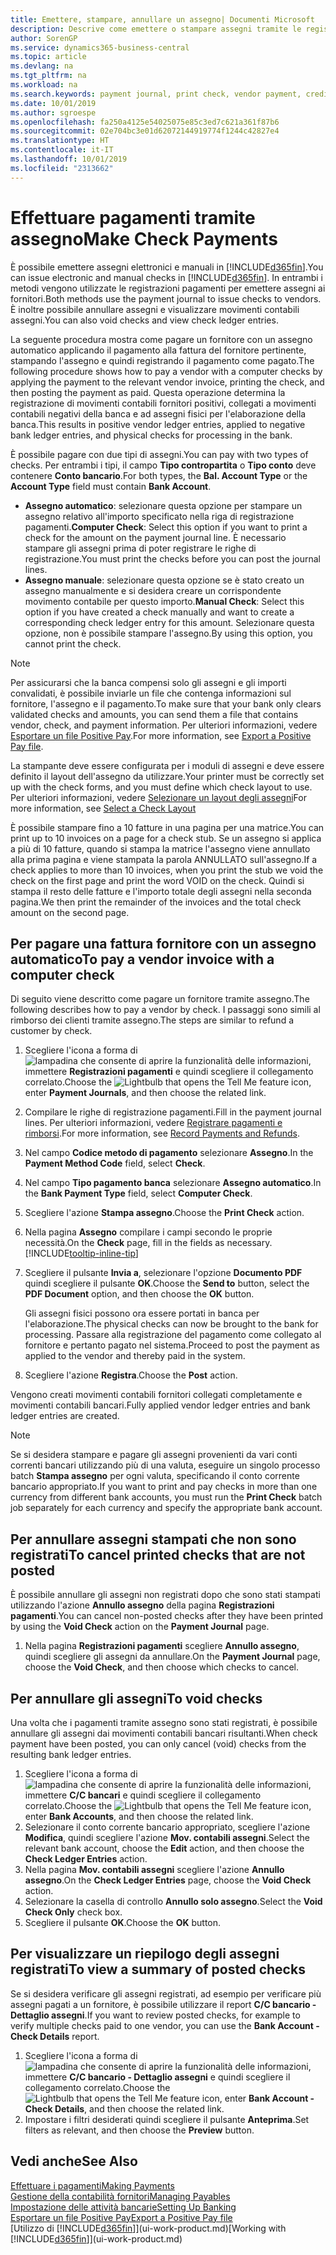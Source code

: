 ```yaml
---
title: Emettere, stampare, annullare un assegno| Documenti Microsoft
description: Descrive come emettere o stampare assegni tramite le registrazioni dei pagamenti e annullare movimenti contabili degli assegni in Business Central.
author: SorenGP
ms.service: dynamics365-business-central
ms.topic: article
ms.devlang: na
ms.tgt_pltfrm: na
ms.workload: na
ms.search.keywords: payment journal, print check, vendor payment, creditor, debt, balance due, AP
ms.date: 10/01/2019
ms.author: sgroespe
ms.openlocfilehash: fa250a4125e54025075e85c3ed7c621a361f87b6
ms.sourcegitcommit: 02e704bc3e01d62072144919774f1244c42827e4
ms.translationtype: HT
ms.contentlocale: it-IT
ms.lasthandoff: 10/01/2019
ms.locfileid: "2313662"
---
```

# <a name="make-check-payments"></a><span data-ttu-id="3f2ff-103">Effettuare pagamenti tramite assegno</span><span class="sxs-lookup"><span data-stu-id="3f2ff-103">Make Check Payments</span></span>
<span data-ttu-id="3f2ff-104">È possibile emettere assegni elettronici e manuali in [!INCLUDE[d365fin](includes/d365fin_md.md)].</span><span class="sxs-lookup"><span data-stu-id="3f2ff-104">You can issue electronic and manual checks in [!INCLUDE[d365fin](includes/d365fin_md.md)].</span></span> <span data-ttu-id="3f2ff-105">In entrambi i metodi vengono utilizzate le registrazioni pagamenti per emettere assegni ai fornitori.</span><span class="sxs-lookup"><span data-stu-id="3f2ff-105">Both methods use the payment journal to issue checks to vendors.</span></span> <span data-ttu-id="3f2ff-106">È inoltre possibile annullare assegni e visualizzare movimenti contabili assegni.</span><span class="sxs-lookup"><span data-stu-id="3f2ff-106">You can also void checks and view check ledger entries.</span></span>

<span data-ttu-id="3f2ff-107">La seguente procedura mostra come pagare un fornitore con un assegno automatico applicando il pagamento alla fattura del fornitore pertinente, stampando l'assegno e quindi registrando il pagamento come pagato.</span><span class="sxs-lookup"><span data-stu-id="3f2ff-107">The following procedure shows how to pay a vendor with a computer checks by applying the payment to the relevant vendor invoice, printing the check, and then posting the payment as paid.</span></span> <span data-ttu-id="3f2ff-108">Questa operazione determina la registrazione di movimenti contabili fornitori positivi, collegati a movimenti contabili negativi della banca e ad assegni fisici per l'elaborazione della banca.</span><span class="sxs-lookup"><span data-stu-id="3f2ff-108">This results in positive vendor ledger entries, applied to negative bank ledger entries, and physical checks for processing in the bank.</span></span>

<span data-ttu-id="3f2ff-109">È possibile pagare con due tipi di assegni.</span><span class="sxs-lookup"><span data-stu-id="3f2ff-109">You can pay with two types of checks.</span></span> <span data-ttu-id="3f2ff-110">Per entrambi i tipi, il campo **Tipo contropartita** o **Tipo conto** deve contenere **Conto bancario**.</span><span class="sxs-lookup"><span data-stu-id="3f2ff-110">For both types, the **Bal. Account Type** or the **Account Type** field must contain **Bank Account**.</span></span>

- <span data-ttu-id="3f2ff-111">**Assegno automatico**: selezionare questa opzione per stampare un assegno relativo all'importo specificato nella riga di registrazione pagamenti.</span><span class="sxs-lookup"><span data-stu-id="3f2ff-111">**Computer Check**: Select this option if you want to print a check for the amount on the payment journal line.</span></span> <span data-ttu-id="3f2ff-112">È necessario stampare gli assegni prima di poter registrare le righe di registrazione.</span><span class="sxs-lookup"><span data-stu-id="3f2ff-112">You must print the checks before you can post the journal lines.</span></span>
- <span data-ttu-id="3f2ff-113">**Assegno manuale**: selezionare questa opzione se è stato creato un assegno manualmente e si desidera creare un corrispondente movimento contabile per questo importo.</span><span class="sxs-lookup"><span data-stu-id="3f2ff-113">**Manual Check**: Select this option if you have created a check manually and want to create a corresponding check ledger entry for this amount.</span></span> <span data-ttu-id="3f2ff-114">Selezionare questa opzione, non è possibile stampare l'assegno.</span><span class="sxs-lookup"><span data-stu-id="3f2ff-114">By using this option, you cannot print the check.</span></span>

> [!NOTE]  
> <span data-ttu-id="3f2ff-115">Per assicurarsi che la banca compensi solo gli assegni e gli importi convalidati, è possibile inviarle un file che contenga informazioni sul fornitore, l'assegno e il pagamento.</span><span class="sxs-lookup"><span data-stu-id="3f2ff-115">To make sure that your bank only clears validated checks and amounts, you can send them a file that contains vendor, check, and payment information.</span></span> <span data-ttu-id="3f2ff-116">Per ulteriori informazioni, vedere [Esportare un file Positive Pay](finance-how-positive-pay.md).</span><span class="sxs-lookup"><span data-stu-id="3f2ff-116">For more information, see [Export a Positive Pay file](finance-how-positive-pay.md).</span></span>

<span data-ttu-id="3f2ff-117">La stampante deve essere configurata per i moduli di assegni e deve essere definito il layout dell'assegno da utilizzare.</span><span class="sxs-lookup"><span data-stu-id="3f2ff-117">Your printer must be correctly set up with the check forms, and you must define which check layout to use.</span></span> <span data-ttu-id="3f2ff-118">Per ulteriori informazioni, vedere [Selezionare un layout degli assegni](finance-how-define-check-layouts.md)</span><span class="sxs-lookup"><span data-stu-id="3f2ff-118">For more information, see [Select a Check Layout](finance-how-define-check-layouts.md)</span></span>

<span data-ttu-id="3f2ff-119">È possibile stampare fino a 10 fatture in una pagina per una matrice.</span><span class="sxs-lookup"><span data-stu-id="3f2ff-119">You can print up to 10 invoices on a page for a check stub.</span></span> <span data-ttu-id="3f2ff-120">Se un assegno si applica a più di 10 fatture, quando si stampa la matrice l'assegno viene annullato alla prima pagina e viene stampata la parola ANNULLATO sull'assegno.</span><span class="sxs-lookup"><span data-stu-id="3f2ff-120">If a check applies to more than 10 invoices, when you print the stub we void the check on the first page and print the word VOID on the check.</span></span> <span data-ttu-id="3f2ff-121">Quindi si stampa il resto delle fatture e l'importo totale degli assegni nella seconda pagina.</span><span class="sxs-lookup"><span data-stu-id="3f2ff-121">We then print the remainder of the invoices and the total check amount on the second page.</span></span>

## <a name="to-pay-a-vendor-invoice-with-a-computer-check"></a><span data-ttu-id="3f2ff-122">Per pagare una fattura fornitore con un assegno automatico</span><span class="sxs-lookup"><span data-stu-id="3f2ff-122">To pay a vendor invoice with a computer check</span></span>
<span data-ttu-id="3f2ff-123">Di seguito viene descritto come pagare un fornitore tramite assegno.</span><span class="sxs-lookup"><span data-stu-id="3f2ff-123">The following describes how to pay a vendor by check.</span></span> <span data-ttu-id="3f2ff-124">I passaggi sono simili al rimborso dei clienti tramite assegno.</span><span class="sxs-lookup"><span data-stu-id="3f2ff-124">The steps are similar to refund a customer by check.</span></span>

1. <span data-ttu-id="3f2ff-125">Scegliere l'icona a forma di ![lampadina che consente di aprire la funzionalità delle informazioni](media/ui-search/search_small.png "Informazioni sull'operazione che si desidera eseguire"), immettere **Registrazioni pagamenti** e quindi scegliere il collegamento correlato.</span><span class="sxs-lookup"><span data-stu-id="3f2ff-125">Choose the ![Lightbulb that opens the Tell Me feature](media/ui-search/search_small.png "Tell me what you want to do") icon, enter **Payment Journals**, and then choose the related link.</span></span>
2. <span data-ttu-id="3f2ff-126">Compilare le righe di registrazione pagamenti.</span><span class="sxs-lookup"><span data-stu-id="3f2ff-126">Fill in the payment journal lines.</span></span> <span data-ttu-id="3f2ff-127">Per ulteriori informazioni, vedere [Registrare pagamenti e rimborsi](payables-how-post-payments-refunds.md).</span><span class="sxs-lookup"><span data-stu-id="3f2ff-127">For more information, see [Record Payments and Refunds](payables-how-post-payments-refunds.md).</span></span>
3. <span data-ttu-id="3f2ff-128">Nel campo **Codice metodo di pagamento** selezionare **Assegno**.</span><span class="sxs-lookup"><span data-stu-id="3f2ff-128">In the **Payment Method Code** field, select **Check**.</span></span>
4. <span data-ttu-id="3f2ff-129">Nel campo **Tipo pagamento banca** selezionare **Assegno automatico**.</span><span class="sxs-lookup"><span data-stu-id="3f2ff-129">In the **Bank Payment Type** field, select **Computer Check**.</span></span>
5. <span data-ttu-id="3f2ff-130">Scegliere l'azione **Stampa assegno**.</span><span class="sxs-lookup"><span data-stu-id="3f2ff-130">Choose the **Print Check** action.</span></span>
6. <span data-ttu-id="3f2ff-131">Nella pagina **Assegno** compilare i campi secondo le proprie necessità.</span><span class="sxs-lookup"><span data-stu-id="3f2ff-131">On the **Check** page, fill in the fields as necessary.</span></span> [!INCLUDE[tooltip-inline-tip](includes/tooltip-inline-tip_md.md)]
7. <span data-ttu-id="3f2ff-132">Scegliere il pulsante **Invia a**, selezionare l'opzione **Documento PDF** quindi scegliere il pulsante **OK**.</span><span class="sxs-lookup"><span data-stu-id="3f2ff-132">Choose the **Send to** button, select the **PDF Document** option, and then choose the **OK** button.</span></span>

    <span data-ttu-id="3f2ff-133">Gli assegni fisici possono ora essere portati in banca per l'elaborazione.</span><span class="sxs-lookup"><span data-stu-id="3f2ff-133">The physical checks can now be brought to the bank for processing.</span></span> <span data-ttu-id="3f2ff-134">Passare alla registrazione del pagamento come collegato al fornitore e pertanto pagato nel sistema.</span><span class="sxs-lookup"><span data-stu-id="3f2ff-134">Proceed to post the payment as applied to the vendor and thereby paid in the system.</span></span>
8. <span data-ttu-id="3f2ff-135">Scegliere l'azione **Registra**.</span><span class="sxs-lookup"><span data-stu-id="3f2ff-135">Choose the **Post** action.</span></span>

<span data-ttu-id="3f2ff-136">Vengono creati movimenti contabili fornitori collegati completamente e movimenti contabili bancari.</span><span class="sxs-lookup"><span data-stu-id="3f2ff-136">Fully applied vendor ledger entries and bank ledger entries are created.</span></span>

> [!NOTE]  
> <span data-ttu-id="3f2ff-137">Se si desidera stampare e pagare gli assegni provenienti da vari conti correnti bancari utilizzando più di una valuta, eseguire un singolo processo batch **Stampa assegno** per ogni valuta, specificando il conto corrente bancario appropriato.</span><span class="sxs-lookup"><span data-stu-id="3f2ff-137">If you want to print and pay checks in more than one currency from different bank accounts, you must run the **Print Check** batch job separately for each currency and specify the appropriate bank account.</span></span>

## <a name="to-cancel-printed-checks-that-are-not-posted"></a><span data-ttu-id="3f2ff-138">Per annullare assegni stampati che non sono registrati</span><span class="sxs-lookup"><span data-stu-id="3f2ff-138">To cancel printed checks that are not posted</span></span>
<span data-ttu-id="3f2ff-139">È possibile annullare gli assegni non registrati dopo che sono stati stampati utilizzando l'azione **Annullo assegno** della pagina **Registrazioni pagamenti**.</span><span class="sxs-lookup"><span data-stu-id="3f2ff-139">You can cancel non-posted checks after they have been printed by using the **Void Check** action on the **Payment Journal** page.</span></span>

1. <span data-ttu-id="3f2ff-140">Nella pagina **Registrazioni pagamenti** scegliere **Annullo assegno**, quindi scegliere gli assegni da annullare.</span><span class="sxs-lookup"><span data-stu-id="3f2ff-140">On the **Payment Journal** page, choose the **Void Check**, and then choose which checks to cancel.</span></span>

## <a name="to-void-checks"></a><span data-ttu-id="3f2ff-141">Per annullare gli assegni</span><span class="sxs-lookup"><span data-stu-id="3f2ff-141">To void checks</span></span>
<span data-ttu-id="3f2ff-142">Una volta che i pagamenti tramite assegno sono stati registrati, è possibile annullare gli assegni dai movimenti contabili bancari risultanti.</span><span class="sxs-lookup"><span data-stu-id="3f2ff-142">When check payment have been posted, you can only cancel (void) checks from the resulting bank ledger entries.</span></span>

1. <span data-ttu-id="3f2ff-143">Scegliere l'icona a forma di ![lampadina che consente di aprire la funzionalità delle informazioni](media/ui-search/search_small.png "Informazioni sull'operazione che si desidera eseguire"), immettere **C/C bancari** e quindi scegliere il collegamento correlato.</span><span class="sxs-lookup"><span data-stu-id="3f2ff-143">Choose the ![Lightbulb that opens the Tell Me feature](media/ui-search/search_small.png "Tell me what you want to do") icon, enter **Bank Accounts**, and then choose the related link.</span></span>
2. <span data-ttu-id="3f2ff-144">Selezionare il conto corrente bancario appropriato, scegliere l'azione **Modifica**, quindi scegliere l'azione **Mov. contabili assegni**.</span><span class="sxs-lookup"><span data-stu-id="3f2ff-144">Select the relevant bank account, choose the **Edit** action, and then choose the **Check Ledger Entries** action.</span></span>
3. <span data-ttu-id="3f2ff-145">Nella pagina **Mov. contabili assegni** scegliere l'azione **Annullo assegno**.</span><span class="sxs-lookup"><span data-stu-id="3f2ff-145">On the **Check Ledger Entries** page, choose the **Void Check** action.</span></span>
4. <span data-ttu-id="3f2ff-146">Selezionare la casella di controllo **Annullo solo assegno**.</span><span class="sxs-lookup"><span data-stu-id="3f2ff-146">Select the **Void Check Only** check box.</span></span>
5. <span data-ttu-id="3f2ff-147">Scegliere il pulsante **OK**.</span><span class="sxs-lookup"><span data-stu-id="3f2ff-147">Choose the **OK** button.</span></span>

## <a name="to-view-a-summary-of-posted-checks"></a><span data-ttu-id="3f2ff-148">Per visualizzare un riepilogo degli assegni registrati</span><span class="sxs-lookup"><span data-stu-id="3f2ff-148">To view a summary of posted checks</span></span>
<span data-ttu-id="3f2ff-149">Se si desidera verificare gli assegni registrati, ad esempio per verificare più assegni pagati a un fornitore, è possibile utilizzare il report **C/C bancario - Dettaglio assegni**.</span><span class="sxs-lookup"><span data-stu-id="3f2ff-149">If you want to review posted checks, for example to verify multiple checks paid to one vendor, you can use the **Bank Account - Check Details** report.</span></span>
1. <span data-ttu-id="3f2ff-150">Scegliere l'icona a forma di ![lampadina che consente di aprire la funzionalità delle informazioni](media/ui-search/search_small.png "Informazioni sull'operazione che si desidera eseguire"), immettere **C/C bancario - Dettaglio assegni** e quindi scegliere il collegamento correlato.</span><span class="sxs-lookup"><span data-stu-id="3f2ff-150">Choose the ![Lightbulb that opens the Tell Me feature](media/ui-search/search_small.png "Tell me what you want to do") icon, enter **Bank Account - Check Details**, and then choose the related link.</span></span>
2. <span data-ttu-id="3f2ff-151">Impostare i filtri desiderati quindi scegliere il pulsante **Anteprima**.</span><span class="sxs-lookup"><span data-stu-id="3f2ff-151">Set filters as relevant, and then choose the **Preview** button.</span></span>

## <a name="see-also"></a><span data-ttu-id="3f2ff-152">Vedi anche</span><span class="sxs-lookup"><span data-stu-id="3f2ff-152">See Also</span></span>
[<span data-ttu-id="3f2ff-153">Effettuare i pagamenti</span><span class="sxs-lookup"><span data-stu-id="3f2ff-153">Making Payments</span></span>](payables-make-payments.md)  
[<span data-ttu-id="3f2ff-154">Gestione della contabilità fornitori</span><span class="sxs-lookup"><span data-stu-id="3f2ff-154">Managing Payables</span></span>](payables-manage-payables.md)  
[<span data-ttu-id="3f2ff-155">Impostazione delle attività bancarie</span><span class="sxs-lookup"><span data-stu-id="3f2ff-155">Setting Up Banking</span></span>](bank-setup-banking.md)  
[<span data-ttu-id="3f2ff-156">Esportare un file Positive Pay</span><span class="sxs-lookup"><span data-stu-id="3f2ff-156">Export a Positive Pay file</span></span>](finance-how-positive-pay.md)  
<span data-ttu-id="3f2ff-157">[Utilizzo di [!INCLUDE[d365fin](includes/d365fin_md.md)]](ui-work-product.md)</span><span class="sxs-lookup"><span data-stu-id="3f2ff-157">[Working with [!INCLUDE[d365fin](includes/d365fin_md.md)]](ui-work-product.md)</span></span>  
